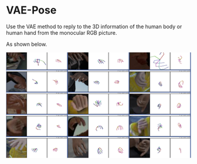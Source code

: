 # VAE-Pose

Use the VAE method to reply to the 3D information of the human body or human hand from the monocular RGB picture.

As shown below.

![](./159.png)
